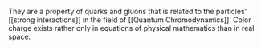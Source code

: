 They are a property of quarks and gluons that is related to the particles' [[strong interactions]] in the field of [[Quantum Chromodynamics]]. Color charge exists rather only in equations of physical mathematics than in real space. 
